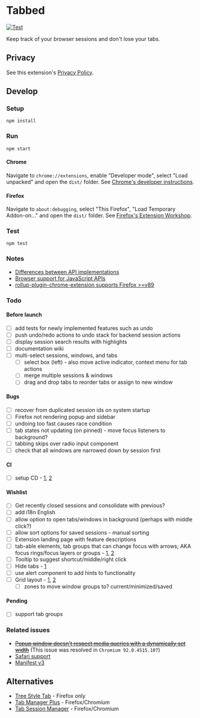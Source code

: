 # Tabbed

[![Test](https://github.com/brettinternet/tabbed/actions/workflows/test.yml/badge.svg)](https://github.com/brettinternet/tabbed/actions/workflows/test.yml)

Keep track of your browser sessions and don't lose your tabs.

## Privacy

See this extension's [Privacy Policy](./PRIVACYPOLICY.md).

## Develop

### Setup

```
npm install
```

### Run

```
npm start
```

#### Chrome

Navigate to `chrome://extensions`, enable "Developer mode", select "Load unpacked" and open the `dist/` folder. See [Chrome's developer instructions](https://developer.chrome.com/docs/extensions/mv3/getstarted/).

#### Firefox

Navigate to `about:debugging`, select "This Firefox", "Load Temporary Addon-on..." and open the `dist/` folder. See [Firefox's Extension Workshop](https://extensionworkshop.com/documentation/develop/temporary-installation-in-firefox/).

### Test

```
npm test
```

### Notes

- [Differences between API implementations](https://developer.mozilla.org/en-US/docs/Mozilla/Add-ons/WebExtensions/Differences_between_API_implementations)
- [Browser support for JavaScript APIs](https://developer.mozilla.org/en-US/docs/Mozilla/Add-ons/WebExtensions/Browser_support_for_JavaScript_APIs)
- [rollup-plugin-chrome-extension supports Firefox >=v89](https://github.com/extend-chrome/rollup-plugin-chrome-extension#%EF%B8%8F-what-about-firefox-support)

### Todo

#### Before launch

- [ ] add tests for newly implemented features such as undo
- [ ] push undo/redo actions to undo stack for backend session actions
- [ ] display session search results with highlights
- [ ] documentation wiki
- [ ] multi-select sessions, windows, and tabs
  - [ ] select box (left) - also move active indicator, context menu for tab actions
  - [ ] merge multiple sessions & windows
  - [ ] drag and drop tabs to reorder tabs or assign to new window

#### Bugs

- [ ] recover from duplicated session ids on system startup
- [ ] Firefox not rendering popup and sidebar
- [ ] undoing too fast causes race condition
- [ ] tab states not updating (on pinned) - move focus listeners to background?
- [ ] tabbing skips over radio input component
- [ ] check that all windows are narrowed down by session first

#### CI

- [ ] setup CD - [1](https://circleci.com/blog/continuously-deploy-a-chrome-extension/), [2](https://medium.com/slido-dev-blog/chrome-extensions-and-continuous-integration-392206f7e414)

#### Wishlist

- [ ] Get recently closed sessions and consolidate with previous?
- [ ] add i18n English
- [ ] allow option to open tabs/windows in background (perhaps with middle click?)
- [ ] allow sort options for saved sessions - manual sorting
- [ ] Extension landing page with feature descriptions
- [ ] tab-able elements, tab groups that can change focus with arrows; AKA focus rings/focus layers or groups - [1](https://github.com/discord/focus-rings), [2](https://github.com/davidtheclark/focus-group)
- [ ] Tooltip to suggest shortcut/middle/right click
- [ ] Hide tabs - [1](https://developer.mozilla.org/en-US/docs/Mozilla/Add-ons/WebExtensions/API/tabs/hide)
- [ ] use alert component to add hints to functionality
- [ ] Grid layout - [1](https://github.com/isaacHagoel/svelte-dnd-action), [2](https://github.com/vaheqelyan/svelte-grid)
  - [ ] zones to move window groups to? current/minimized/saved

#### Pending

- [ ] support tab groups

### Related issues

- ~~[Popup window doesn't respect media queries with a dynamically set width](https://bugs.chromium.org/p/chromium/issues/detail?id=1230120)~~ (This issue was resolved in `Chromium 92.0.4515.107`)
- [Safari support](https://github.com/mozilla/webextension-polyfill/issues/234)
- [Manifest v3](https://github.com/extend-chrome/rollup-plugin-chrome-extension/discussions/79)

## Alternatives

- [Tree Style Tab](https://github.com/piroor/treestyletab) - Firefox only
- [Tab Manager Plus](https://github.com/stefanXO/Tab-Manager-Plus) - Firefox/Chromium
- [Tab Session Manager](https://github.com/sienori/Tab-Session-Manager) - Firefox/Chromium
